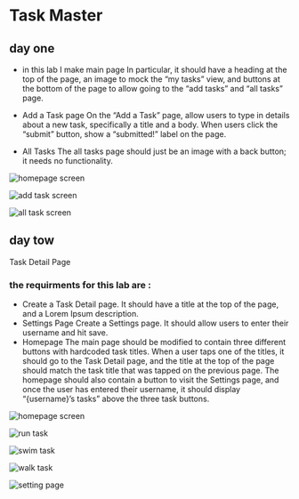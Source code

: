 # Task Master

## day one
 * in this lab  I make main page In particular, it should have a heading at the top of the page, an image to mock the “my tasks” view, and buttons at the bottom of the page to allow going to the “add tasks” and “all tasks” page.

 * Add a Task page
   On the “Add a Task” page, allow users to type in details about a new task, specifically a title and a body. When users click the “submit” button, show a “submitted!” label on the page.

  * All Tasks
   The all tasks page should just be an image with a back button; it needs no functionality.

![homepage screen](screenshots/mainPage.PNG)

![add task screen](screenshots/addTask.PNG)

![all task screen](screenshots/allTask.PNG)


## day tow
Task Detail Page
 ### the requirments for this lab are :
* Create a Task Detail page. It should have a title at the top of the page, and a Lorem Ipsum description.
* Settings Page
Create a Settings page. It should allow users to enter their username and hit save.
* Homepage
The main page should be modified to contain three different buttons with hardcoded task titles. When a user taps one of the titles, it should go to the Task Detail page, and the title at the top of the page should match the task title that was tapped on the previous page.
The homepage should also contain a button to visit the Settings page, and once the user has entered their username, it should display “{username}’s tasks” above the three task buttons.

![homepage screen](screenshots/homePageeForLab27.PNG)

![run task](screenshots/run.PNG)

![swim task](screenshots/swim.PNG)

![walk task](screenshots/walk.PNG)

![setting page](screenshots/setting.PNG)


